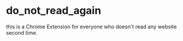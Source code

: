 # do_not_read_again
this is a Chrome Extension for everyone who doesn't read any website second time.
